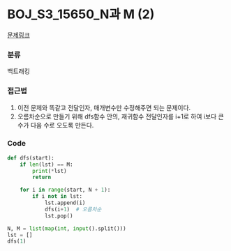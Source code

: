 # BOJ_S3_15650_N과 M (2)

[문제링크](https://www.acmicpc.net/problem/15650)

### 분류
백트래킹


### 접근법
1. 이전 문제와 똑같고 전달인자, 매개변수만 수정해주면 되는 문제이다.
2. 오름차순으로 만들기 위해 dfs함수 안의, 재귀함수 전달인자를 i+1로 하여 i보다 큰 수가 다음 수로 오도록 만든다. 


### Code
```python
def dfs(start):
    if len(lst) == M:
        print(*lst)
        return

    for i in range(start, N + 1):
        if i not in lst:
            lst.append(i)
            dfs(i+1)  # 오름차순
            lst.pop()

N, M = list(map(int, input().split()))
lst = []
dfs(1)
```